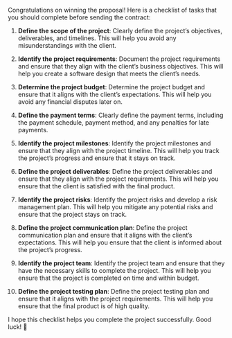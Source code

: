 Congratulations on winning the proposal! Here is a checklist of tasks that you should complete before sending the contract:

1. **Define the scope of the project**: Clearly define the project’s objectives, deliverables, and timelines. This will help you avoid any misunderstandings with the client.
    
2. **Identify the project requirements**: Document the project requirements and ensure that they align with the client’s business objectives. This will help you create a software design that meets the client’s needs.
    
3. **Determine the project budget**: Determine the project budget and ensure that it aligns with the client’s expectations. This will help you avoid any financial disputes later on.
    
4. **Define the payment terms**: Clearly define the payment terms, including the payment schedule, payment method, and any penalties for late payments.
    
5. **Identify the project milestones**: Identify the project milestones and ensure that they align with the project timeline. This will help you track the project’s progress and ensure that it stays on track.
    
6. **Define the project deliverables**: Define the project deliverables and ensure that they align with the project requirements. This will help you ensure that the client is satisfied with the final product.
    
7. **Identify the project risks**: Identify the project risks and develop a risk management plan. This will help you mitigate any potential risks and ensure that the project stays on track.
    
8. **Define the project communication plan**: Define the project communication plan and ensure that it aligns with the client’s expectations. This will help you ensure that the client is informed about the project’s progress.
    
9. **Identify the project team**: Identify the project team and ensure that they have the necessary skills to complete the project. This will help you ensure that the project is completed on time and within budget.
    
10. **Define the project testing plan**: Define the project testing plan and ensure that it aligns with the project requirements. This will help you ensure that the final product is of high quality.
    

I hope this checklist helps you complete the project successfully. Good luck! 🤞